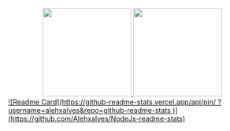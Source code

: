 <div align="center">
  <a href="https://github.com/alehxalves">
  <img height="180em" src="https://github-readme-stats.vercel.app/api?username=alehxalves&show_icons=true&theme=dark&include_all_commits=true&count_private=true"/>
  <img height="180em" src="https://github-readme-stats.vercel.app/api/top-langs/?username=alehxalves&layout=compact&langs_count=7&theme=dark"/>
</div>
<div>
  <a href="https://github.com/Alehxalves/NodeJs">
  ![Readme Card](https://github-readme-stats.vercel.app/api/pin/ ?username=alehxalves&repo=github-readme-stats )](https://github.com/Alehxalves/NodeJs-readme-stats)
</div>
